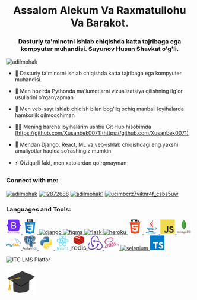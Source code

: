 <h1 align="center">Assalom Alekum Va Raxmatullohu Va Barakot.</h1>
<h3 align="center">Dasturiy ta'minotni ishlab chiqishda katta tajribaga ega kompyuter muhandisi. Suyunov Husan Shavkat o'g'li.</h3>

<p align="left"> <img src="https://komarev.com/ghpvc/?username=adilmohak&label=Profile%20views&color=0e75b6&style=flat" alt="adilmohak" /> </p>

- 🔭 Dasturiy ta'minotni ishlab chiqishda katta tajribaga ega kompyuter muhandisi. 

- 🌱 Men hozirda Pythonda ma'lumotlarni vizualizatsiya qilishning ilg'or usullarini o'rganyapman

- 👯 Men veb-sayt ishlab chiqish bilan bog'liq ochiq manbali loyihalarda hamkorlik qilmoqchiman

- 👨‍💻 Mening barcha loyihalarim ushbu Git Hub hisobimda [https://github.com/Xusanbek0071](https://github.com/Xusanbek0071)

- 💬 Mendan Django, React, ML va veb-ishlab chiqishdagi eng yaxshi amaliyotlar haqida so‘rashingiz mumkin

- ⚡ Qiziqarli fakt, men xatolardan qo'rqmayman

<h3 align="left">Connect with me:</h3>
<p align="left">
<a href="https://t.me/mbin_dev_0071" target="blank"><img align="center" src="https://lavali.ru/wp-content/uploads/2024/04/Telegram1.png" alt="adilmohak" height="30" width="50" /></a>
<a href="https://www.instagram.com/husanbek_dev?igsh=MWlwcnAzMTJzaXk4aA%3D%3D&utm_source=qr" target="blank"><img align="center" src="https://market.wysiwygwebbuilder.ru/image/cache/catalog/gudwinn/instagram-icon-1200x750.png" alt="12872688" height="30" width="50" /></a>
<a href="https://fb.com/husanbek_dev" target="blank"><img align="center" src="https://raw.githubusercontent.com/rahuldkjain/github-profile-readme-generator/master/src/images/icons/Social/facebook.svg" alt="adilmohak1" height="30" width="40" /></a>
<a href="https://www.youtube.com/@IT_Creative_News" target="blank"><img align="center" src="https://raw.githubusercontent.com/rahuldkjain/github-profile-readme-generator/master/src/images/icons/Social/youtube.svg" alt="ucimbcrz7viknr4f_csbs5uw" height="30" width="40" /></a>
</p>

<h3 align="left">Languages and Tools:</h3>
<p align="left"> <a href="https://getbootstrap.com" target="_blank" rel="noreferrer"> <img src="https://raw.githubusercontent.com/devicons/devicon/master/icons/bootstrap/bootstrap-plain-wordmark.svg" alt="bootstrap" width="40" height="40"/> </a> <a href="https://www.w3schools.com/css/" target="_blank" rel="noreferrer"> <img src="https://raw.githubusercontent.com/devicons/devicon/master/icons/css3/css3-original-wordmark.svg" alt="css3" width="40" height="40"/> </a> <a href="https://www.djangoproject.com/" target="_blank" rel="noreferrer"> <img src="https://cdn.worldvectorlogo.com/logos/django.svg" alt="django" width="40" height="40"/> </a> <a href="https://www.figma.com/" target="_blank" rel="noreferrer"> <img src="https://www.vectorlogo.zone/logos/figma/figma-icon.svg" alt="figma" width="40" height="40"/> </a> <a href="https://flask.palletsprojects.com/" target="_blank" rel="noreferrer"> <img src="https://www.vectorlogo.zone/logos/pocoo_flask/pocoo_flask-icon.svg" alt="flask" width="40" height="40"/> </a> <a href="https://heroku.com" target="_blank" rel="noreferrer"> <img src="https://www.vectorlogo.zone/logos/heroku/heroku-icon.svg" alt="heroku" width="40" height="40"/> </a> <a href="https://www.w3.org/html/" target="_blank" rel="noreferrer"> <img src="https://raw.githubusercontent.com/devicons/devicon/master/icons/html5/html5-original-wordmark.svg" alt="html5" width="40" height="40"/> </a> <a href="https://www.java.com" target="_blank" rel="noreferrer"> <img src="https://raw.githubusercontent.com/devicons/devicon/master/icons/java/java-original.svg" alt="java" width="40" height="40"/> </a> <a href="https://developer.mozilla.org/en-US/docs/Web/JavaScript" target="_blank" rel="noreferrer"> <img src="https://raw.githubusercontent.com/devicons/devicon/master/icons/javascript/javascript-original.svg" alt="javascript" width="40" height="40"/> </a> <a href="https://www.mongodb.com/" target="_blank" rel="noreferrer"> <img src="https://raw.githubusercontent.com/devicons/devicon/master/icons/mongodb/mongodb-original-wordmark.svg" alt="mongodb" width="40" height="40"/> </a> <a href="https://www.mysql.com/" target="_blank" rel="noreferrer"> <img src="https://raw.githubusercontent.com/devicons/devicon/master/icons/mysql/mysql-original-wordmark.svg" alt="mysql" width="40" height="40"/> </a> <a href="https://www.postgresql.org" target="_blank" rel="noreferrer"> <img src="https://raw.githubusercontent.com/devicons/devicon/master/icons/postgresql/postgresql-original-wordmark.svg" alt="postgresql" width="40" height="40"/> </a> <a href="https://www.python.org" target="_blank" rel="noreferrer"> <img src="https://raw.githubusercontent.com/devicons/devicon/master/icons/python/python-original.svg" alt="python" width="40" height="40"/> </a> <a href="https://reactjs.org/" target="_blank" rel="noreferrer"> <img src="https://raw.githubusercontent.com/devicons/devicon/master/icons/react/react-original-wordmark.svg" alt="react" width="40" height="40"/> </a> <a href="https://redis.io" target="_blank" rel="noreferrer"> <img src="https://raw.githubusercontent.com/devicons/devicon/master/icons/redis/redis-original-wordmark.svg" alt="redis" width="40" height="40"/> </a> <a href="https://redux.js.org" target="_blank" rel="noreferrer"> <img src="https://raw.githubusercontent.com/devicons/devicon/master/icons/redux/redux-original.svg" alt="redux" width="40" height="40"/> </a> <a href="https://sass-lang.com" target="_blank" rel="noreferrer"> <img src="https://raw.githubusercontent.com/devicons/devicon/master/icons/sass/sass-original.svg" alt="sass" width="40" height="40"/> </a> <a href="https://www.selenium.dev" target="_blank" rel="noreferrer"> <img src="https://raw.githubusercontent.com/detain/svg-logos/780f25886640cef088af994181646db2f6b1a3f8/svg/selenium-logo.svg" alt="selenium" width="40" height="40"/> </a> <a href="https://www.typescriptlang.org/" target="_blank" rel="noreferrer"> <img src="https://raw.githubusercontent.com/devicons/devicon/master/icons/typescript/typescript-original.svg" alt="typescript" width="40" height="40"/> </a> </p>




<a href="http://itclms.uz/"><img align="left" src="/Favicon.ico" alt="ITC LMS Platfor" /></a>
<br>
<br>
<a hred="https://itc-blog.uz/"><img  src="/logo.png" alt="IT Blog Platform" height="70" width="80" /></a>
